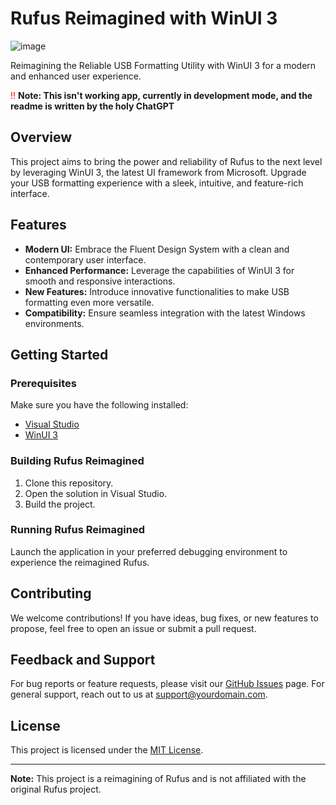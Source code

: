 # Rufus Reimagined with WinUI 3
![image](https://github.com/rasyidf/rufus-next/assets/28984914/9df71fcb-f252-48cb-9a95-b2bec82b8081)

Reimagining the Reliable USB Formatting Utility with WinUI 3 for a modern and enhanced user experience.

<span style="color: red;">!!</span> <strong>Note: This isn't working app, currently in development mode, and the readme is written by the holy ChatGPT</strong>

## Overview

This project aims to bring the power and reliability of Rufus to the next level by leveraging WinUI 3, the latest UI framework from Microsoft. Upgrade your USB formatting experience with a sleek, intuitive, and feature-rich interface.

## Features

- **Modern UI:** Embrace the Fluent Design System with a clean and contemporary user interface.
- **Enhanced Performance:** Leverage the capabilities of WinUI 3 for smooth and responsive interactions.
- **New Features:** Introduce innovative functionalities to make USB formatting even more versatile.
- **Compatibility:** Ensure seamless integration with the latest Windows environments.

## Getting Started

### Prerequisites

Make sure you have the following installed:

- [Visual Studio](https://visualstudio.microsoft.com/)
- [WinUI 3](https://docs.microsoft.com/en-us/windows/apps/winui/winui3/)

### Building Rufus Reimagined

1. Clone this repository.
2. Open the solution in Visual Studio.
3. Build the project.

### Running Rufus Reimagined

Launch the application in your preferred debugging environment to experience the reimagined Rufus.

## Contributing

We welcome contributions! If you have ideas, bug fixes, or new features to propose, feel free to open an issue or submit a pull request.

## Feedback and Support

For bug reports or feature requests, please visit our [GitHub Issues](https://github.com/rasyidf/rufus-next/issues) page. For general support, reach out to us at [support@yourdomain.com](mailto:support@rasyid.dev).

## License

This project is licensed under the [MIT License](LICENSE).

---

**Note:** This project is a reimagining of Rufus and is not affiliated with the original Rufus project.
